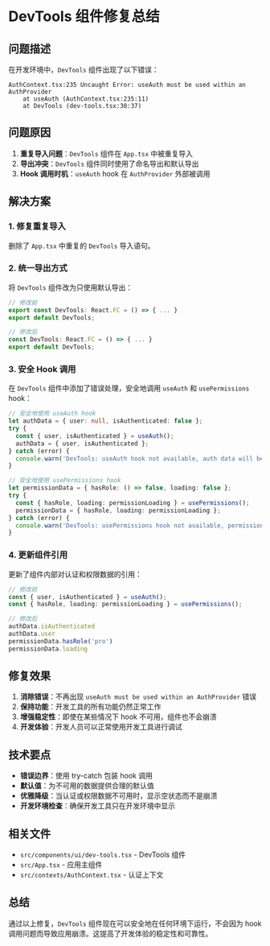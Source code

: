 # DevTools 组件修复总结

## 问题描述

在开发环境中，`DevTools` 组件出现了以下错误：

```
AuthContext.tsx:235 Uncaught Error: useAuth must be used within an AuthProvider
    at useAuth (AuthContext.tsx:235:11)
    at DevTools (dev-tools.tsx:30:37)
```

## 问题原因

1. **重复导入问题**：`DevTools` 组件在 `App.tsx` 中被重复导入
2. **导出冲突**：`DevTools` 组件同时使用了命名导出和默认导出
3. **Hook 调用时机**：`useAuth` hook 在 `AuthProvider` 外部被调用

## 解决方案

### 1. 修复重复导入

删除了 `App.tsx` 中重复的 `DevTools` 导入语句。

### 2. 统一导出方式

将 `DevTools` 组件改为只使用默认导出：

```typescript
// 修改前
export const DevTools: React.FC = () => { ... }
export default DevTools;

// 修改后
const DevTools: React.FC = () => { ... }
export default DevTools;
```

### 3. 安全 Hook 调用

在 `DevTools` 组件中添加了错误处理，安全地调用 `useAuth` 和 `usePermissions` hook：

```typescript
// 安全地使用 useAuth hook
let authData = { user: null, isAuthenticated: false };
try {
  const { user, isAuthenticated } = useAuth();
  authData = { user, isAuthenticated };
} catch (error) {
  console.warn('DevTools: useAuth hook not available, auth data will be empty');
}

// 安全地使用 usePermissions hook
let permissionData = { hasRole: () => false, loading: false };
try {
  const { hasRole, loading: permissionLoading } = usePermissions();
  permissionData = { hasRole, loading: permissionLoading };
} catch (error) {
  console.warn('DevTools: usePermissions hook not available, permission data will be empty');
}
```

### 4. 更新组件引用

更新了组件内部对认证和权限数据的引用：

```typescript
// 修改前
const { user, isAuthenticated } = useAuth();
const { hasRole, loading: permissionLoading } = usePermissions();

// 修改后
authData.isAuthenticated
authData.user
permissionData.hasRole('pro')
permissionData.loading
```

## 修复效果

1. **消除错误**：不再出现 `useAuth must be used within an AuthProvider` 错误
2. **保持功能**：开发工具的所有功能仍然正常工作
3. **增强稳定性**：即使在某些情况下 hook 不可用，组件也不会崩溃
4. **开发体验**：开发人员可以正常使用开发工具进行调试

## 技术要点

- **错误边界**：使用 try-catch 包装 hook 调用
- **默认值**：为不可用的数据提供合理的默认值
- **优雅降级**：当认证或权限数据不可用时，显示空状态而不是崩溃
- **开发环境检查**：确保开发工具只在开发环境中显示

## 相关文件

- `src/components/ui/dev-tools.tsx` - DevTools 组件
- `src/App.tsx` - 应用主组件
- `src/contexts/AuthContext.tsx` - 认证上下文

## 总结

通过以上修复，`DevTools` 组件现在可以安全地在任何环境下运行，不会因为 hook 调用问题而导致应用崩溃。这提高了开发体验的稳定性和可靠性。 